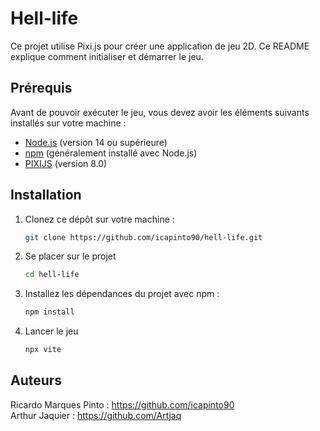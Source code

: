 # Hell-life

Ce projet utilise Pixi.js pour créer une application de jeu 2D. Ce README explique comment initialiser et démarrer le jeu.

## Prérequis

Avant de pouvoir exécuter le jeu, vous devez avoir les éléments suivants installés sur votre machine :

- [Node.js](https://nodejs.org/) (version 14 ou supérieure)
- [npm](https://www.npmjs.com/) (généralement installé avec Node.js)
- [PIXIJS](https://pixijs.com) (version 8.0)

## Installation

1. Clonez ce dépôt sur votre machine :

   ```bash
   git clone https://github.com/icapinto90/hell-life.git
    ```
2. Se placer sur le projet
    ```bash
   cd hell-life
3. Installez les dépendances du projet avec npm :

    ```bash
   npm install
    ```
4. Lancer le jeu
    ```bash
   npx vite
    ```
## Auteurs
Ricardo Marques Pinto : https://github.com/icapinto90 <br>
Arthur Jaquier : https://github.com/Artjaq
